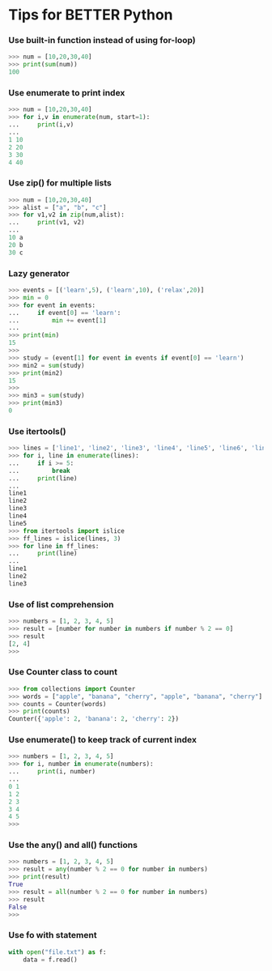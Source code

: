 # Tips for BETTER Python

### Use built-in function instead of using for-loop)
```python
>>> num = [10,20,30,40]
>>> print(sum(num))
100
```

### Use enumerate to print index
```python
>>> num = [10,20,30,40]
>>> for i,v in enumerate(num, start=1):
...     print(i,v)
...
1 10
2 20
3 30
4 40
```

### Use zip() for multiple lists
```python
>>> num = [10,20,30,40]
>>> alist = ["a", "b", "c"]
>>> for v1,v2 in zip(num,alist):
...     print(v1, v2)
...
10 a
20 b
30 c
```

### Lazy generator
```python
>>> events = [('learn',5), ('learn',10), ('relax',20)]
>>> min = 0
>>> for event in events:
...     if event[0] == 'learn':
...         min += event[1]
...
>>> print(min)
15
>>>
>>> study = (event[1] for event in events if event[0] == 'learn')
>>> min2 = sum(study)
>>> print(min2)
15
>>>
>>> min3 = sum(study)
>>> print(min3)
0
```

### Use itertools()
```python
>>> lines = ['line1', 'line2', 'line3', 'line4', 'line5', 'line6', 'line7' ]
>>> for i, line in enumerate(lines):
...     if i >= 5:
...         break
...     print(line)
...
line1
line2
line3
line4
line5
>>> from itertools import islice
>>> ff_lines = islice(lines, 3)
>>> for line in ff_lines:
...     print(line)
...
line1
line2
line3
```

### Use of list comprehension
```python
>>> numbers = [1, 2, 3, 4, 5]
>>> result = [number for number in numbers if number % 2 == 0]
>>> result
[2, 4]
>>>
```

### Use Counter class to count
```python
>>> from collections import Counter
>>> words = ["apple", "banana", "cherry", "apple", "banana", "cherry"]
>>> counts = Counter(words)
>>> print(counts)
Counter({'apple': 2, 'banana': 2, 'cherry': 2})
```

### Use enumerate() to keep track of current index
```python
>>> numbers = [1, 2, 3, 4, 5]
>>> for i, number in enumerate(numbers):
...     print(i, number)
...
0 1
1 2
2 3
3 4
4 5
>>>
```

### Use the any() and all() functions
```python 
>>> numbers = [1, 2, 3, 4, 5]
>>> result = any(number % 2 == 0 for number in numbers)
>>> print(result)
True
>>> result = all(number % 2 == 0 for number in numbers)
>>> result
False
>>>
```

### Use fo with statement
```python
with open("file.txt") as f:
    data = f.read()
    
```

